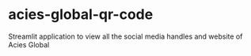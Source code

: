 # acies-global-qr-code
Streamlit application to view all the social media handles and website of Acies Global
